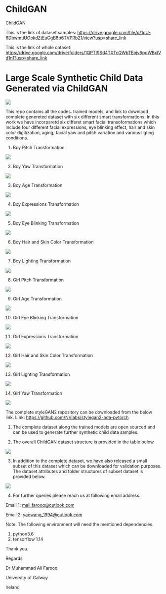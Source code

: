 # ChildGAN
ChildGAN

This is the link of dataset samples: https://drive.google.com/file/d/1oU-6DbwmtiUOokdZtEuCgB8p6TVPRb21/view?usp=share_link

This is the link of whole dataset: https://drive.google.com/drive/folders/1QPTI9Sd4TXTcQWbTEojv6pdWBxlVd1n1?usp=share_link

# Large Scale Synthetic Child Data Generated via ChildGAN

![](images/3.png)

This repo contains all the codes. trained models, and link to downlaod complete genereted dataset with six different smart transformations. In this work we have incorparetd six differet smart facial transoformations which include four different facial expressions, eye blinking effect, hair and skin color digitization, aging, facial yaw and pitch variation and varoius ligting conditions.

1. Boy Pitch Transformation

![](GIFs/1.gif)

2. Boy Yaw Transformation

![](GIFs/2.gif)

3. Boy Age Transformation

![](GIFs/3.gif)

4. Boy Expressions Transformation

![](GIFs/4.gif)

5. Boy Eye Blinking Transformation

![](GIFs/5.gif)

6. Boy Hair and Skin Color Transformation

![](GIFs/6.gif)

7. Boy Lighting Transformation

![](GIFs/7.gif)

8. Girl Pitch Transformation

![](GIFs/8.gif)

9. Girl Age Transformation

![](GIFs/9.gif)

10. Girl Eye Blinking Transformation

![](GIFs/10.gif)

11. Girl Expressions Transformation

![](GIFs/11.gif)

12. Girl Hair and Skin Color Transformation

![](GIFs/12.gif)

13. Girl Lighting Transformation

![](GIFs/13.gif)

14. Girl Yaw Transformation

![](GIFs/14.gif)

The complete styleGAN2 repository can be downloaded from the below link.
Link: https://github.com/NVlabs/stylegan2-ada-pytorch

1.	The complete dataset along the trained models are open sourced and can be used to generate further synthetic child data samples.

2.	The overall ChildGAN dataset structure is provided in the table below.

![](images/1.PNG)

3. In addition to the complete dataset, we have also released a small subset of this dataset which can be downloaded for validation purposes. The dataset attributes and folder structures of subset dataset is provided below. 

![](images/2.PNG)

4.	For further queries please reach us at following email address.



Email 1: mali.farooq@outlook.com 

Email 2: yaowang_1994@outlook.com


Note: The following environment will need the mentioned dependencies.
1. python3.6 
2. tensorflow 1.14

Thank you.

Regards 

Dr Muhammad Ali Farooq 


University of Galway 


Ireland 

